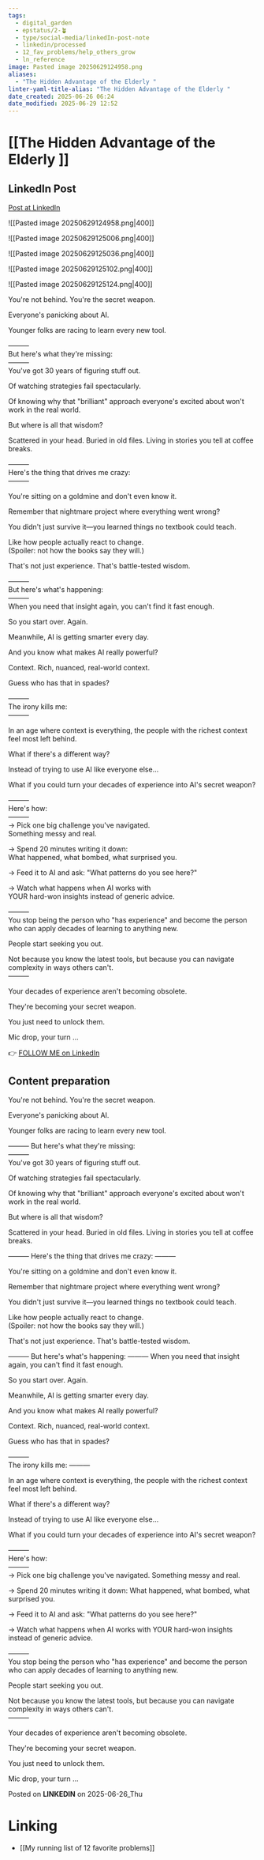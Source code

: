 ```yaml
---
tags:
  - digital_garden
  - epstatus/2-🪴
  - type/social-media/linkedIn-post-note
  - linkedin/processed
  - 12_fav_problems/help_others_grow
  - ln_reference
image: Pasted image 20250629124958.png
aliases:
  - "The Hidden Advantage of the Elderly "
linter-yaml-title-alias: "The Hidden Advantage of the Elderly "
date_created: 2025-06-26 06:24
date_modified: 2025-06-29 12:52
---
```

# [[The Hidden Advantage of the Elderly ]]

## LinkedIn Post

[Post at LinkedIn](https://www.linkedin.com/posts/sebastiankamilli_youre-not-behind-youre-the-secret-weapon-activity-7343880763316051970-hGAZ?utm_source=share&utm_medium=member_desktop&rcm=ACoAAA1M1pkBgWCYPhT45EpfLiHzViQqRWNCIv4)

![[Pasted image 20250629124958.png|400]]

![[Pasted image 20250629125006.png|400]]

![[Pasted image 20250629125036.png|400]]

![[Pasted image 20250629125102.png|400]]

![[Pasted image 20250629125124.png|400]]

You're not behind. You're the secret weapon.  
  
Everyone's panicking about AI.  
  
Younger folks are racing to learn every new tool.  
  
———  
But here's what they're missing:  
———  
You've got 30 years of figuring stuff out.  
  
Of watching strategies fail spectacularly.  
  
Of knowing why that "brilliant" approach everyone's excited about won't work in the real world.  
  
But where is all that wisdom?  
  
Scattered in your head. Buried in old files. Living in stories you tell at coffee breaks.  
  
———  
Here's the thing that drives me crazy:  
———  
  
You're sitting on a goldmine and don't even know it.  
  
Remember that nightmare project where everything went wrong?  
  
You didn't just survive it—you learned things no textbook could teach.  
  
Like how people actually react to change.  
(Spoiler: not how the books say they will.)  
  
That's not just experience. That's battle-tested wisdom.  
  
———  
But here's what's happening:  
———  
When you need that insight again, you can't find it fast enough.  
  
So you start over. Again.  
  
Meanwhile, AI is getting smarter every day.  
  
And you know what makes AI really powerful?  
  
Context. Rich, nuanced, real-world context.  
  
Guess who has that in spades?  
  
———  
The irony kills me:  
———  
  
In an age where context is everything, the people with the richest context feel most left behind.  
  
What if there's a different way?  
  
Instead of trying to use AI like everyone else…  
  
What if you could turn your decades of experience into AI's secret weapon?  
  
———  
Here's how:  
———  
→ Pick one big challenge you've navigated.  
Something messy and real.  
  
→ Spend 20 minutes writing it down:  
What happened, what bombed, what surprised you.  
  
→ Feed it to AI and ask: "What patterns do you see here?"  
  
→ Watch what happens when AI works with  
YOUR hard-won insights instead of generic advice.  
  
———  
You stop being the person who "has experience" and become the person who can apply decades of learning to anything new.  
  
People start seeking you out.  
  
Not because you know the latest tools, but because you can navigate complexity in ways others can't.  
———  
  
Your decades of experience aren't becoming obsolete.  
  
They're becoming your secret weapon.  
  
You just need to unlock them.  
  
Mic drop, your turn ...

👉 [FOLLOW ME on LinkedIn](https://www.linkedin.com/comm/mynetwork/discovery-see-all?usecase=PEOPLE_FOLLOWS&followMember=sebastiankamilli)

## Content preparation

You're not behind. You're the secret weapon.

Everyone's panicking about AI.

Younger folks are racing to learn every new tool.

———
But here's what they're missing:  
———  
You've got 30 years of figuring stuff out.

Of watching strategies fail spectacularly.

Of knowing why that "brilliant" approach everyone's excited about won't work in the real world.

But where is all that wisdom?

Scattered in your head. Buried in old files. Living in stories you tell at coffee breaks.  

———
Here's the thing that drives me crazy:
——— 

You're sitting on a goldmine and don't even know it.

Remember that nightmare project where everything went wrong?

You didn't just survive it—you learned things no textbook could teach.

Like how people actually react to change.  
(Spoiler: not how the books say they will.)

That's not just experience. That's battle-tested wisdom.  

———
But here's what's happening:
——— 
When you need that insight again, you can't find it fast enough.

So you start over. Again.

Meanwhile, AI is getting smarter every day.

And you know what makes AI really powerful?

Context. Rich, nuanced, real-world context.

Guess who has that in spades?  

———  
The irony kills me:
———  

In an age where context is everything, the people with the richest context feel most left behind.  

What if there's a different way?

Instead of trying to use AI like everyone else…

What if you could turn your decades of experience into AI's secret weapon?

———  
Here's how:  
———  
→ Pick one big challenge you've navigated. 
Something messy and real.

→ Spend 20 minutes writing it down: 
What happened, what bombed, what surprised you.

→ Feed it to AI and ask: "What patterns do you see here?"

→ Watch what happens when AI works with 
YOUR hard-won insights instead of generic advice.  

———  
You stop being the person who "has experience" and become the person who can apply decades of learning to anything new.

People start seeking you out.

Not because you know the latest tools, but because you can navigate complexity in ways others can't.  
———  

Your decades of experience aren't becoming obsolete.

They're becoming your secret weapon.

You just need to unlock them.

Mic drop, your turn ...

Posted on **LINKEDIN** on 2025-06-26_Thu

# Linking

+ [[My running list of 12 favorite problems]]